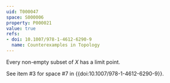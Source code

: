 ```yaml
---
uid: T000047
space: S000006
property: P000021
value: true
refs:
- doi: 10.1007/978-1-4612-6290-9
  name: Counterexamples in Topology
---
```


Every non-empty subset of $X$ has a limit point.

See item #3 for space #7 in {{doi:10.1007/978-1-4612-6290-9}}.

